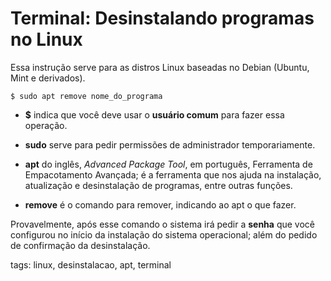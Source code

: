 # Terminal: Desinstalando programas no Linux


Essa instrução serve para as distros Linux baseadas no Debian (Ubuntu, Mint e derivados).

```
$ sudo apt remove nome_do_programa
```

- **$** indica que você deve usar o **usuário comum** para fazer essa operação.

- **sudo** serve para pedir permissões de administrador temporariamente.

- **apt** do inglês, *Advanced Package Tool*, em português, Ferramenta de Empacotamento Avançada; é a ferramenta que nos ajuda na instalação, atualização e desinstalação de programas, entre outras funções.

- **remove** é o comando para remover, indicando ao apt o que fazer.

Provavelmente, após esse comando o sistema irá pedir a **senha** que você configurou no início da instalação do sistema operacional; além do pedido de confirmação da desinstalação.

tags: linux, desinstalacao, apt, terminal
